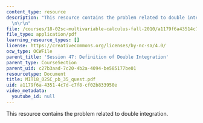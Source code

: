 ```yaml
---
content_type: resource
description: "This resource contains the problem related to double integration. \r\
  \n\r\n"
file: /courses/18-02sc-multivariable-calculus-fall-2010/a1179f6a43514c7dc7f8cf02b833950e_MIT18_02SC_pb_35_quest.pdf
file_type: application/pdf
learning_resource_types: []
license: https://creativecommons.org/licenses/by-nc-sa/4.0/
ocw_type: OCWFile
parent_title: 'Session 47: Definition of Double Integration'
parent_type: CourseSection
parent_uid: c27b3aad-7c20-4b2a-4094-be585177be01
resourcetype: Document
title: MIT18_02SC_pb_35_quest.pdf
uid: a1179f6a-4351-4c7d-c7f8-cf02b833950e
video_metadata:
  youtube_id: null
---
```

This resource contains the problem related to double integration. 


